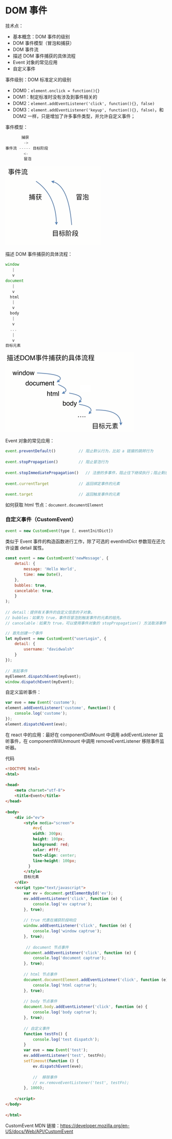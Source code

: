 # DOM 事件

技术点：

- 基本概念：DOM 事件的级别
- DOM 事件模型（冒泡和捕获）
- DOM 事件流
- 描述 DOM 事件捕获的具体流程
- Event 对象的常见应用
- 自定义事件

事件级别：DOM 标准定义的级别

- DOM0：`element.onclick = function(){}`
- DOM1：制定标准时没有涉及到事件相关的
- DOM2：`element.addEventListener('click', function(){}, false)`
- DOM3：`element.addEventListener('keyup', function(){}, false)`，和 DOM2 一样，只是增加了许多事件类型，并允许自定义事件；

事件模型：

```js
       捕获
        ->
事件流 ----- 目标阶段
        <-
        冒泡
```

![event.png](./img/event.png)

描述 DOM 事件捕获的具体流程：

```js
window
   |
   v
document
   |
   v
  html
   |
   v
  body
   |
   v
  ...
   |
   v
目标元素
```

![event01.png](./img/event01.png)

Event 对象的常见应用：

```js
event.preventDefault()          // 阻止默认行为，比如 a 链接的跳转行为

event.stopPropagation()         // 阻止冒泡行为

event.stopImmediatePropagation()   // 注册的多事件，阻止往下继续执行；阻止剩余的事件处理函数的执行，并防止当前事件在 DOM 树上冒泡。

event.currentTarget             // 返回绑定事件的元素

event.target                    // 返回触发事件的元素
```

如何获取 html 节点：`document.documentElement`

### 自定义事件（CustomEvent）

```js
event = new CustomEvent(type [, eventInitDict])
```

类似于 Event 事件的构造函数进行工作，除了可选的 eventInitDict 参数现在还允许设置 detail 属性。

```js
const event = new CustomEvent('newMessage', {
    detail: {
        message: 'Hello World',
        time: new Date(),
    },
    bubbles: true,
    cancelable: true,
    }
);

// detail：提供有关事件的自定义信息的子对象。
// bubbles：如果为 true，事件将冒泡到触发事件的元素的祖先。
// cancelable：如果为 true，可以使用事件对象的 stopPropagation() 方法取消事件传播。
```

```js
// 首先创建一个事件
let myEvent = new CustomEvent("userLogin", {
    detail: {
        username: "davidwalsh"
    }
});

// 发起事件
myElement.dispatchEvent(myEvent);
window.dispatchEvent(myEvent);
```

自定义监听事件：

```js
var eve = new Event('custome');
element.addEventListener('custome', function() {
    console.log('custome');
});
element.dispatchEvent(eve);
```

在 react 中的应用：最好在 componentDidMount 中调用 addEventListener 监听事件，在 componentWillUnmount 中调用 removeEventListener 移除事件监听器。

代码

```html
<!DOCTYPE html>
<html>

<head>
    <meta charset="utf-8">
    <title>Event</title>
</head>

<body>
    <div id="ev">
        <style media="screen">
            #ev{
            width: 300px;
            height: 100px;
            background: red;
            color: #fff;
            text-align: center;
            line-height: 100px;
          }
        </style>
        目标元素
    </div>
    <script type="text/javascript">
        var ev = document.getElementById('ev');
        ev.addEventListener('click', function (e) {
            console.log('ev captrue');
        }, true);

        // true 代表在捕获阶段响应
        window.addEventListener('click', function (e) {
            console.log('window captrue');
        }, true);

         // document 节点事件
        document.addEventListener('click', function (e) {
            console.log('document captrue');
        }, true);

        // html 节点事件
        document.documentElement.addEventListener('click', function (e) {
            console.log('html captrue');
        }, true);

        // body 节点事件
        document.body.addEventListener('click', function (e) {
            console.log('body captrue');
        }, true);

        // 自定义事件
        function testFn() {
            console.log('test dispatch');
        }
        var eve = new Event('test');
        ev.addEventListener('test', testFn);
        setTimeout(function () {
            ev.dispatchEvent(eve);

            //  移除事件
            // ev.removeEventListener('test', testFn);
        }, 1000);

    </script>
</body>

</html>
```

CustomEvent MDN 链接：https://developer.mozilla.org/en-US/docs/Web/API/CustomEvent
